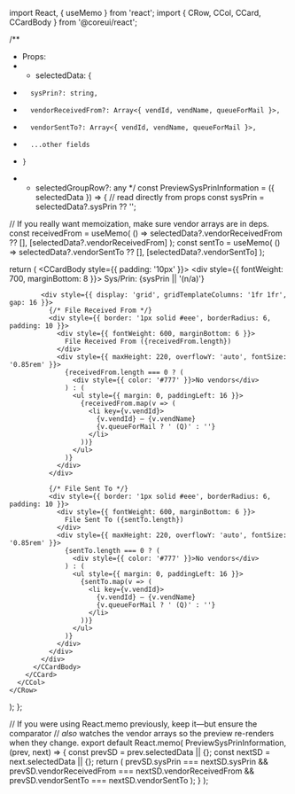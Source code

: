 import React, { useMemo } from 'react';
import { CRow, CCol, CCard, CCardBody } from '@coreui/react';

/**
 * Props:
 *   - selectedData: {
 *       sysPrin?: string,
 *       vendorReceivedFrom?: Array<{ vendId, vendName, queueForMail }>,
 *       vendorSentTo?: Array<{ vendId, vendName, queueForMail }>,
 *       ...other fields
 *     }
 *   - selectedGroupRow?: any
 */
const PreviewSysPrinInformation = ({ selectedData }) => {
  // read directly from props
  const sysPrin = selectedData?.sysPrin ?? '';

  // If you really want memoization, make sure vendor arrays are in deps.
  const receivedFrom = useMemo(
    () => selectedData?.vendorReceivedFrom ?? [],
    [selectedData?.vendorReceivedFrom]
  );
  const sentTo = useMemo(
    () => selectedData?.vendorSentTo ?? [],
    [selectedData?.vendorSentTo]
  );

  return (
    <CRow>
      <CCol xs={12}>
        <CCard className="mb-3">
          <CCardBody style={{ padding: '10px' }}>
            <div style={{ fontWeight: 700, marginBottom: 8 }}>
              Sys/Prin: {sysPrin || '(n/a)'}
            </div>

            <div style={{ display: 'grid', gridTemplateColumns: '1fr 1fr', gap: 16 }}>
              {/* File Received From */}
              <div style={{ border: '1px solid #eee', borderRadius: 6, padding: 10 }}>
                <div style={{ fontWeight: 600, marginBottom: 6 }}>
                  File Received From ({receivedFrom.length})
                </div>
                <div style={{ maxHeight: 220, overflowY: 'auto', fontSize: '0.85rem' }}>
                  {receivedFrom.length === 0 ? (
                    <div style={{ color: '#777' }}>No vendors</div>
                  ) : (
                    <ul style={{ margin: 0, paddingLeft: 16 }}>
                      {receivedFrom.map(v => (
                        <li key={v.vendId}>
                          {v.vendId} — {v.vendName}
                          {v.queueForMail ? ' (Q)' : ''}
                        </li>
                      ))}
                    </ul>
                  )}
                </div>
              </div>

              {/* File Sent To */}
              <div style={{ border: '1px solid #eee', borderRadius: 6, padding: 10 }}>
                <div style={{ fontWeight: 600, marginBottom: 6 }}>
                  File Sent To ({sentTo.length})
                </div>
                <div style={{ maxHeight: 220, overflowY: 'auto', fontSize: '0.85rem' }}>
                  {sentTo.length === 0 ? (
                    <div style={{ color: '#777' }}>No vendors</div>
                  ) : (
                    <ul style={{ margin: 0, paddingLeft: 16 }}>
                      {sentTo.map(v => (
                        <li key={v.vendId}>
                          {v.vendId} — {v.vendName}
                          {v.queueForMail ? ' (Q)' : ''}
                        </li>
                      ))}
                    </ul>
                  )}
                </div>
              </div>
            </div>
          </CCardBody>
        </CCard>
      </CCol>
    </CRow>
  );
};

// If you were using React.memo previously, keep it—but ensure the comparator
// *also* watches the vendor arrays so the preview re-renders when they change.
export default React.memo(
  PreviewSysPrinInformation,
  (prev, next) => {
    const prevSD = prev.selectedData || {};
    const nextSD = next.selectedData || {};
    return (
      prevSD.sysPrin === nextSD.sysPrin &&
      prevSD.vendorReceivedFrom === nextSD.vendorReceivedFrom &&
      prevSD.vendorSentTo === nextSD.vendorSentTo
    );
  }
);
